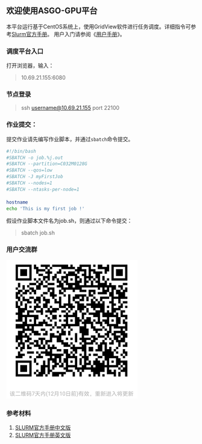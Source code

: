 ## 欢迎使用ASGO-GPU平台
本平台运行基于CentOS系统上，使用GridView软件进行任务调度。详细指令可参考[Slurm官方手册](https://slurm.schedmd.com/quickstart.html)。
用户入门请参阅《[用户手册](用户手册.pdf)》。

### 调度平台入口
打开浏览器，输入：
> 10.69.21.155:6080

### 节点登录
> ssh username@10.69.21.155 port 22100

### 作业提交：
提交作业请先编写作业脚本，并通过`sbatch`命令提交。
```bash
#!/bin/bash
#SBATCH -o job.%j.out
#SBATCH --partition=C032M0128G
#SBATCH --qos=low
#SBATCH -J myFirstJob
#SBATCH --nodes=1
#SBATCH --ntasks-per-node=1

hostname
echo 'This is my first job !'
```
假设作业脚本文件名为job.sh，则通过以下命令提交：
>sbatch job.sh

### 用户交流群
![ASGO-GPU用户群](qr.bmp "限时有效")

<!-- Markdown is a lightweight and easy-to-use syntax for styling your writing. It includes conventions for -->

<!-- ```markdown
Syntax highlighted code block

# Header 1
## Header 2
### Header 3

- Bulleted
- List

1. Numbered
2. List

**Bold** and _Italic_ and `Code` text

[Link](url) and ![Image](src)
```

For more details see [GitHub Flavored Markdown](https://guides.github.com/features/mastering-markdown/).

### Jekyll Themes

Your Pages site will use the layout and styles from the Jekyll theme you have selected in your [repository settings](https://github.com/asgogpu/asgogpu.github.io/settings). The name of this theme is saved in the Jekyll `_config.yml` configuration file.

### Support or Contact

Having trouble with Pages? Check out our [documentation](https://docs.github.com/categories/github-pages-basics/) or [contact support](https://github.com/contact) and we’ll help you sort it out.

 -->
### 参考材料
1. [SLURM官方手册中文版](https://docs.slurm.cn/users/)
1. [SLURM官方手册英文版](https://slurm.schedmd.com/documentation.html)
